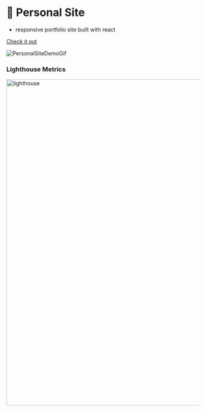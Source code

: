 # 🐰 Personal Site

- responsive portfolio site built with react

[Check it out](www.brenda-liu.com)

![PersonalSiteDemoGif](https://user-images.githubusercontent.com/104796562/199828612-7cdaa55b-e893-49b7-b425-5caa43fe520b.gif)

### Lighthouse Metrics
<img width="850" alt="lighthouse" src="https://user-images.githubusercontent.com/104796562/199828666-6eada078-92cb-40d0-9e8f-e41983343357.png">
